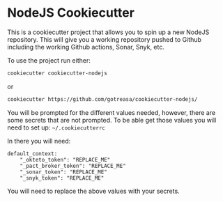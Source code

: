 # NodeJS Cookiecutter

This is a cookiecutter project that allows you to spin up a new NodeJS repository.  This will give you a working repository pushed to Github including the working Github actions, Sonar, Snyk, etc.  

To use the project run either:
```sh
cookiecutter cookiecutter-nodejs
```
or
```sh
cookiecutter https://github.com/gotreasa/cookiecutter-nodejs/
```

You will be prompted for the different values needed, however, there are some secrets that are not prompted.  To be able get those values you will need to set up:
`~/.cookiecutterrc`

In there you will need:

```properties
default_context:
    "_okteto_token": "REPLACE_ME"
    "_pact_broker_token": "REPLACE_ME"
    "_sonar_token": "REPLACE_ME"
    "_snyk_token": "REPLACE_ME"
```

You will need to replace the above values with your secrets.